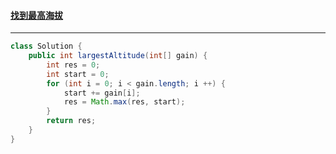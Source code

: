 #### <a href="https://leetcode.cn/problems/find-the-highest-altitude/">找到最高海拔</a>

------------------

```java
class Solution {
    public int largestAltitude(int[] gain) {
        int res = 0;
        int start = 0;
        for (int i = 0; i < gain.length; i ++) {
            start += gain[i];
            res = Math.max(res, start);
        }
        return res;
    }
}
```

